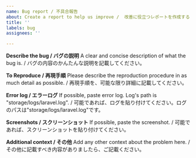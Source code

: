 ```yaml
---
name: Bug report / 不具合報告
about: Create a report to help us improve /  改善に役立つレポートを作成する
title: ''
labels: bug
assignees: ''

---
```


**Describe the bug / バグの説明**
A clear and concise description of what the bug is. / バグの内容のかんたんな説明を記載してください。


**To Reproduce / 再現手順**
Please describe the reproduction procedure in as much detail as possible. / 再現手順を、可能な限り詳細に記載してください。


**Error log / エラーログ**
If possible, paste error log. Log's path is "storage/logs/laravel.log". / 可能であれば、ログを貼り付けてください。ログのパスは"storage/logs/laravel.log"です。


**Screenshots / スクリーンショット**
If possible, paste the screenshot. / 可能であれば、スクリーンショットを貼り付けてください。


**Additional context / その他**
Add any other context about the problem here. / その他に記載すべき内容がありましたら、ご記載ください。
